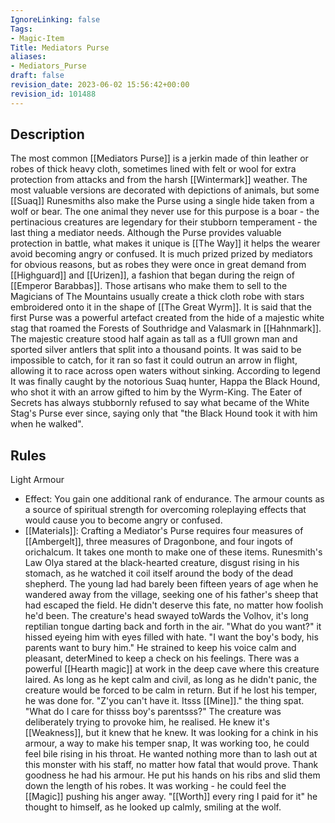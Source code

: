 ```yaml
---
IgnoreLinking: false
Tags:
- Magic-Item
Title: Mediators Purse
aliases:
- Mediators_Purse
draft: false
revision_date: 2023-06-02 15:56:42+00:00
revision_id: 101488
---
```


## Description
The most common [[Mediators Purse]] is a jerkin made of thin leather or robes of thick heavy cloth, sometimes lined with felt or wool for extra protection from attacks and from the harsh [[Wintermark]] weather. The most valuable versions are decorated with depictions of animals, but some [[Suaq]] Runesmiths also make the Purse using a single hide taken from a wolf or bear. The one animal they never use for this purpose is a boar - the pertinacious creatures are legendary for their stubborn temperament - the last thing a mediator needs.
Although the Purse provides valuable protection in battle, what makes it unique is [[The Way]] it helps the wearer avoid becoming angry or confused. It is much prized prized by mediators for obvious reasons, but as robes they were once in great demand from [[Highguard]] and [[Urizen]], a fashion that began during the reign of [[Emperor Barabbas]]. Those artisans who make them to sell to the Magicians of The Mountains usually create a thick cloth robe with stars embroidered onto it in the shape of [[The Great Wyrm]].
It is said that the first Purse was a powerful artefact created from the hide of a majestic white stag that roamed the Forests of Southridge and Valasmark in [[Hahnmark]]. The majestic creature stood half again as tall as a fUll grown man and sported silver antlers that split into a thousand points. It was said to be impossible to catch, for it ran so fast it could outrun an arrow in flight, allowing it to race across open waters without sinking. According to legend It was finally caught by the notorious Suaq hunter, Happa the Black Hound, who shot it with an arrow gifted to him by the Wyrm-King. The Eater of Secrets has always stubbornly refused to say what became of the White Stag's Purse ever since, saying only that "the Black Hound took it with him when he walked". 
## Rules
Light Armour
* Effect: You gain one additional rank of endurance. The armour counts as a source of spiritual strength for overcoming roleplaying effects that would cause you to become angry or confused.
* [[Materials]]: Crafting a Mediator's Purse requires four measures of [[Ambergelt]], three measures of Dragonbone, and four ingots of orichalcum. It takes one month to make one of these items.
Runesmith's Law
Olya stared at the black-hearted creature, disgust rising in his stomach, as he watched it coil itself around the body of the dead shepherd. The young lad had barely been fifteen years of age when he wandered away from the village, seeking one of his father's sheep that had escaped the field. He didn't deserve this fate, no matter how foolish he'd been.
The creature's head swayed toWards the Volhov, it's long reptilian tongue darting back and forth in the air. "What do you want?" it hissed eyeing him with eyes filled with hate.
"I want the boy's body, his parents want to bury him." He strained to keep his voice calm and pleasant, deterMined to keep a check on his feelings. There was a powerful [[Hearth magic]] at work in the deep cave where this creature laired. As long as he kept calm and civil, as long as he didn't panic, the creature would be forced to be calm in return. But if he lost his temper, he was done for.
"Z'you can't have it. Itsss [[Mine]]." the thing spat. "What do I care for thisss boy's parentsss?"
The creature was deliberately trying to provoke him, he realised. He knew it's [[Weakness]], but it knew that he knew. It was looking for a chink in his armour, a way to make his temper snap, It was working too, he could feel bile rising in his throat. He wanted nothing more than to lash out at this monster with his staff, no matter how fatal that would prove.
Thank goodness he had his armour. He put his hands on his ribs and slid them down the length of his robes. It was working - he could feel the [[Magic]] pushing his anger away. "[[Worth]] every ring I paid for it" he thought to himself, as he looked up calmly, smiling at the wolf.